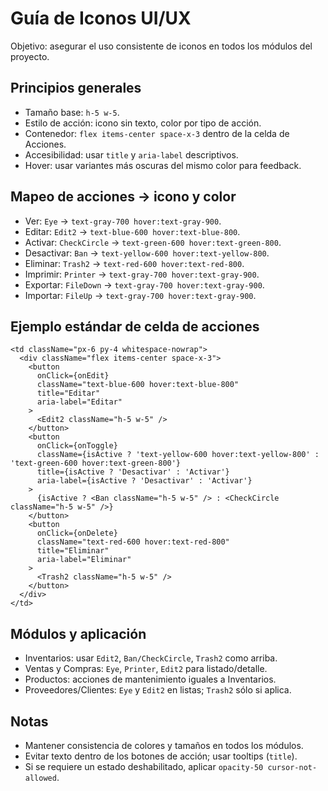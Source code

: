 # Guía de Iconos UI/UX

Objetivo: asegurar el uso consistente de iconos en todos los módulos del proyecto.

## Principios generales

- Tamaño base: `h-5 w-5`.
- Estilo de acción: icono sin texto, color por tipo de acción.
- Contenedor: `flex items-center space-x-3` dentro de la celda de Acciones.
- Accesibilidad: usar `title` y `aria-label` descriptivos.
- Hover: usar variantes más oscuras del mismo color para feedback.

## Mapeo de acciones → icono y color

- Ver: `Eye` → `text-gray-700 hover:text-gray-900`.
- Editar: `Edit2` → `text-blue-600 hover:text-blue-800`.
- Activar: `CheckCircle` → `text-green-600 hover:text-green-800`.
- Desactivar: `Ban` → `text-yellow-600 hover:text-yellow-800`.
- Eliminar: `Trash2` → `text-red-600 hover:text-red-800`.
- Imprimir: `Printer` → `text-gray-700 hover:text-gray-900`.
- Exportar: `FileDown` → `text-gray-700 hover:text-gray-900`.
- Importar: `FileUp` → `text-gray-700 hover:text-gray-900`.

## Ejemplo estándar de celda de acciones

```tsx
<td className="px-6 py-4 whitespace-nowrap">
  <div className="flex items-center space-x-3">
    <button
      onClick={onEdit}
      className="text-blue-600 hover:text-blue-800"
      title="Editar"
      aria-label="Editar"
    >
      <Edit2 className="h-5 w-5" />
    </button>
    <button
      onClick={onToggle}
      className={isActive ? 'text-yellow-600 hover:text-yellow-800' : 'text-green-600 hover:text-green-800'}
      title={isActive ? 'Desactivar' : 'Activar'}
      aria-label={isActive ? 'Desactivar' : 'Activar'}
    >
      {isActive ? <Ban className="h-5 w-5" /> : <CheckCircle className="h-5 w-5" />}
    </button>
    <button
      onClick={onDelete}
      className="text-red-600 hover:text-red-800"
      title="Eliminar"
      aria-label="Eliminar"
    >
      <Trash2 className="h-5 w-5" />
    </button>
  </div>
</td>
```

## Módulos y aplicación

- Inventarios: usar `Edit2`, `Ban/CheckCircle`, `Trash2` como arriba.
- Ventas y Compras: `Eye`, `Printer`, `Edit2` para listado/detalle.
- Productos: acciones de mantenimiento iguales a Inventarios.
- Proveedores/Clientes: `Eye` y `Edit2` en listas; `Trash2` sólo si aplica.

## Notas

- Mantener consistencia de colores y tamaños en todos los módulos.
- Evitar texto dentro de los botones de acción; usar tooltips (`title`).
- Si se requiere un estado deshabilitado, aplicar `opacity-50 cursor-not-allowed`.
